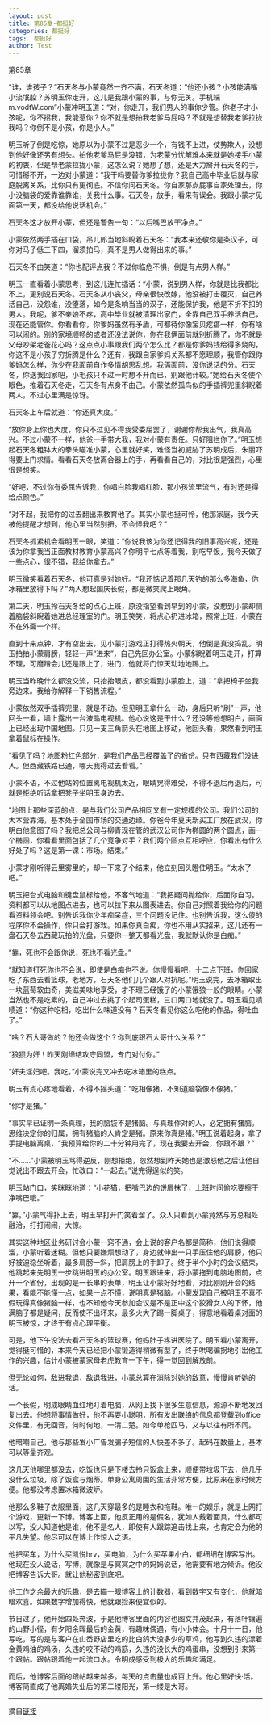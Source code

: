 ```yaml
---
layout: post
title: 第85章-都挺好
categories: 都挺好
tags:  都挺好
author: Test
---
```


第85章

“谁，谁孩子？”石天冬与小蒙竟然一齐不满，石天冬道：“他还小孩？小孩能满嘴小流氓腔？苏明玉你走开，这儿是我跟小蒙的事，与你无关。手机端 m.vodtW.com”小蒙冲明玉道：“对，你走开，我们男人的事你少管。你老子才小孩呢，你不招我，我能惹你？你不就是想拍我老爹马屁吗？不就是想替我老爹拉拢我吗？你倒不是小孩，你是小人。”



明玉听了倒是吃惊，她原以为小蒙不过是恶少一个，有钱不上进，仗势欺人，没想到他好像还另有想头。拍他老爹马屁是没错，为老蒙分忧解难本来就是她接手小蒙的初衷，但是帮老蒙拉拢小蒙，这怎么说？她想了想，还是大力掰开石天冬的手，可惜掰不开，一边对小蒙道：“我干吗要替你爹拉拢你？我自己高中毕业后就与家庭脱离关系，比你只有更彻底。不信你问石天冬。你自家那点屁事自家处理去，你小没脑袋的爱靠谁靠谁，关我什么事。石天冬，放手，看来有误会。我跟小蒙才见面第一天，都没给他说话机会。”



石天冬这才放开小蒙，但还是警告一句：“以后嘴巴放干净点。”



小蒙依然两手插在口袋，吊儿郎当地斜睨着石天冬：“我本来还敬你是条汉子，可你对马子低三下四，溜须拍马，真不是男人做得出来的事。”



石天冬不由笑道：“你也配评点我？不过你临危不惧，倒是有点男人样。”



明玉一直看着小蒙思考，到这儿连忙插话：“小蒙，说到男人样，你就是比我都比不上，更别说石天冬。石天冬从小丧父，母亲很快改嫁，他没被打击覆灭，自己养活自己，没怨谁，没堕落，如今是条响当当的汉子，还能保护我，他是不折不扣的男人。我呢，爹不亲娘不疼，高中毕业就被清理岀家门，全靠自己双手养活自己，现在还能管你。你看看你，你爹妈虽然有矛盾，可都待你像宝贝疙瘩一样，你有啥可以闹的。别的家境顺畅的或者还没法说你，你在我俩面前就别折腾了，你不就是父母吵架老爸花心吗？这点点小事跟我们两个怎么比？都是你爹妈钱给得多烧的，你这不是小孩子穷折腾是什么？还有，我跟自家爹妈关系都不愿理顺，我管你跟你爹妈怎么样，你少在我面前自作多情胡思乱想。我俩面前，没你说话的分。石天冬，你送我回家吧，小毛孩只不过一时想不开而已，别跟他计较。”她给石天冬使个眼色，推着石天冬走，石天冬有点身不由己。小蒙依然孤鸟似的手插裤兜里斜睨着两人，不过心里满是惊讶。



石天冬上车后就道：“你还真大度。”



“放你身上你也大度，你只不过见不得我受委屈罢了，谢谢你帮我出气，我真高兴。不过小蒙不一样，他爸一手带大我，我对小蒙有责任。只好阻拦你了。”明玉想起石天冬粗钵大的拳头瞄准小蒙，心里就好笑，难怪当初威胁了苏明成后，朱丽吓得要上门求情。看看石天冬放离合器上的手，再看看自己的，对比很是强烈，心里很是想笑。



“好吧，不过你有委屈告诉我，你唱白脸我唱红脸，那小孩流里流气，有时还是得给点颜色。”



“对不起，我把你的过去翻出来教育他了。其实小蒙也挺可怜，他那家庭，我今天被他提醒才想到，他心里当然别扭。不会怪我吧？”



石天冬抓紧机会看明玉一眼，笑道：“你说我该为你还记得我的旧事高兴呢，还是该为你拿我当正面教材教育小蒙高兴？你明早七点等着我，别吃早饭，我今天做了一些点心，很不错，我给你拿去。”



明玉微笑看着石天冬，他可真是对她好。“我还惦记着那几天钓的那么多海鱼，你冰箱里放得下吗？”两人想起国庆长假，都是微笑爬上眼角。



第二天，明玉拎石天冬给的点心上班，原没指望看到早到的小蒙，没想到小蒙却侧着脑袋斜睨着她进总经理室的门。明玉笑笑，将点心扔进冰箱，照常上班，小蒙在不在外面一个样。



直到十来点钟，才有空出去，见小蒙打游戏正打得热火朝天，他倒是真没捣乱。明玉拍拍小蒙肩膀，轻轻一声“进来”，自己先回办公室。小蒙斜睨着明玉走开，打算不理，可磨蹭会儿还是跟上了，进门，他就将门惊天动地地踢上。



明玉当昨晚什么都没交流，只抬抬眼皮，都没看到小蒙脸上，道：“拿把椅子坐我旁边来。我给你解释一下销售流程。”



小蒙依然双手插裤兜里，就是不动。但见明玉拿什么一动，身后只听“刷”一声，他回头一看，墙上露出一台液晶电视机。他心说这是干什么？还没等他想明白，画面上已经出现中国地图。只见一支三角箭头在地图上移动，他回头看，果然看到明玉拿着鼠标在操作。



“看见了吗？地图粉红色部分，是我们产品已经覆盖了的省份。只有西藏我们没进入。但西藏铁路已通，哪天我得过去看看。”



小蒙不语，不过他站的位置离电视机太近，眼睛晃得难受，不得不退后再退后，可就是拒绝听话拿把凳子坐明玉身边去。



“地图上那些深蓝的点，是与我们公司产品相同又有一定规模的公司。我们公司的大本营靠海，基本处于全国市场的交通边缘。你爸今年夏天新买工厂放在武汉，你明白他意图了吗？我把总公司与柳青现在管的武汉公司作为椭圆的两个圆点，画一个椭圆，你看看里面包括了几个竞争对手？我们两个圆点互相呼应，你看出有什么好处了吗？这是第一课：市场。结束。”



小蒙才刚听得云里雾里的，却一下来了个结束，他立刻回头瞪住明玉。“太水了吧。”



明玉把台式电脑和键盘鼠标给他，不客气地道：“我把疑问抛给你，后面你自习。资料都可以从地图点进去，也可以拉下来从图表进去。你自己对照着我给你的问题看资料领会吧。别告诉我你少年痴呆症，三个问题没记住。也别告诉我，这么傻的程序你不会操作，你只会打游戏。如果你真白痴，你也不用从实招来，这儿还有一盘石天冬去西藏玩拍的光盘，只要你一整天都看光盘，我就默认你是白痴。”



“靠，死也不会跟你说，死也不看光盘。”



“就知道打死你也不会说，即使是白痴也不说。你慢慢看吧，十二点下班，你回家吃了东西去看篮球，老地方，石天冬他们几个跟人对抗呢。”明玉说完，去冰箱取出一块蓝莓软曲奇，美滋美味地享受，才不理已经饿了的小蒙饿狼一般的眼睛。小蒙当然也不是吃素的，自己冲过去挑了个起司蛋糕，三口两口地就没了。明玉看见啧啧道：“你这种吃相，吃岀什么味道没有？石天冬看见你这么吃他的作品，得吐血了。”



“啥？石大哥做的？他还会做这个？你到底跟石大哥什么关系？”



“狼狈为奸！昨天刚缔结攻守同盟，专门对付你。”



“奸夫淫妇吧。我吃。”小蒙说完又冲去吃冰箱里的糕点。



明玉有点心疼地看着，不得不摇头道：“吃相像猪，不知道脑袋像不像猪。”



“你才是猪。”



“事实早已证明一条真理，我的脑袋不是猪脑。与真理作对的人，必定拥有猪脑。思维决定你的归属，拥有猪脑的人肯定是猪。原来你真是猪。”明玉说着起身，拿了手提电脑离桌，“我预算给你的二十分钟用完了，现在我要去开会，你跟不跟？”



“不……”小蒙被明玉骂得逆反，刚想拒绝，忽然想到昨天她也是激怒他之后让他自觉说出不跟去开会，忙改口：“一起去。”说完得逞似的笑。



明玉站门口，笑眯眯地道：“小花猫，把嘴巴边的饼屑抹了，上班时间偷吃要擦干净嘴巴哦。”



“靠。”小蒙气得扑上去，明玉早打开门笑着溜了。众人只看到小蒙竟然与苏总相处融洽，打打闹闹，大惊。



其实这种地区业务研讨会小蒙一窍不通，会上说的客户名都是简称，他们说得顺溜，小蒙听着迷糊。但他只要嫌烦想动了，身边就伸出一只手压住他的肩膀，他只好被迫稳坐听着，最多肩膀一斜，把肩膀上的手卸了。终于半个小时的会议结束，他跳起来先明玉一步跳进明玉的办公室。明玉跟进来，将小蒙拖到电脑地图前，点开一个省份，出现的是一长串的表单，明玉让小蒙好好地看，对比刚刚开会的结果，看能不能懂一点，如果一点不懂，说明真是猪脑。小蒙发现自己被明玉不真不假玩得真像猪脑一样，也不知他今天参加会议是不是正中这个狡猾女人的下怀，他满脑子都是疑问，反而使不出坏来，最多火大了踢一脚桌子，得意地看着桌对面的明玉被惊，才终于有点心理平衡。



可是，他下午没法去看石天冬的篮球赛，他妈肚子疼进医院了。明玉看小蒙离开，觉得挺可惜的，本来今天已经把小蒙锻造得稍微有型了，终于哄喝骗拐地引岀他工作的兴趣，估计小蒙被蒙家母老虎教育一下午，得一觉回到解放前。



但无论如何，敌进我退，敌退我进，小蒙总算在消除对她的敌意，慢慢肯听她的话。



一个长假，明成眼睛血红地盯着电脑，从网上找下很多生意信息，源源不断地发回复出去。他想将事情做好，他不再耍小聪明，所有发出联络的信息都登载到office文件里，有无回音，何时何地，一清二楚。如今单枪匹马，又与以往有所不同。



他暗嘲自己，他与那些发小广告发骗子短信的人快差不多了。起码在数量上，基本可以等量齐观。



这几天他哪里都没去，吃饭也只是下楼去拎只饭盒上来，顺便带垃圾下去，他几乎没什么垃圾，除了饭盒与烟蒂。单身公寓周围的生活非常方便，比原来在家时候方便。他都没考虑置冰箱微波炉。



他那么多鞋子衣服里面，这几天穿最多的是睡衣和拖鞋。唯一的娱乐，就是上网打个游戏，更新一下博。博客上面，他反正用的是假名，犹如人戴着面具，什么都可以写，没人知道他是谁，他不是名人，即使有人跟踪追击找上来，也肯定会为他的平凡失望。他尽可以在博上作惊人之语。



他把买车，为什么买凯悦hrv，买电脑，为什么买苹果小白，都细细在博客写出。他现在没人说话，写博，就像是与冥冥之中的妈妈说话，他需要有地方倾诉。他没把博客告诉大哥。就让他秘密到底吧。



他工作之余最大的乐趣，是去瞄一眼博客上的计数器，看到数字又有变化，他就暗暗欢喜。如果数字增加得快，他就跟捡来便宜似的。



节日过了，他开始四处奔波，于是他博客里面的内容也图文并茂起来，有落叶镶遍的山野小径，有夕阳余晖最后的金黄，有趣味偶遇，有小小体会。十月十一日，他写吃，写的是与客户在山岙野店里吃的比白鸽大没多少的草鸡，他写到久违的漂着金黄鸡油的鸡汤，久违的咬不动的鸡筋，久违的没长大的鸡蛋串，没想到引来第一个跟帖。跟帖跟着他一起流口水。令明成感受到极大的乐趣和满足。



而后，他博客后面的跟帖越来越多。每天的点击量也成百上升。他心里好快·活。博客简直成了他离婚失业后的第二缕阳光，第一缕是大哥。







*****

摘自[链接](https://m.vodtw.com/wapbook-53717-32938859/)